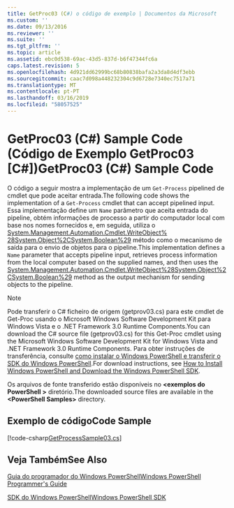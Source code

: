 ```yaml
---
title: GetProc03 (C#) o código de exemplo | Documentos da Microsoft
ms.custom: ''
ms.date: 09/13/2016
ms.reviewer: ''
ms.suite: ''
ms.tgt_pltfrm: ''
ms.topic: article
ms.assetid: ebc0d538-69ac-43d5-837d-b6f47344fc6a
caps.latest.revision: 5
ms.openlocfilehash: 4d921dd62999bc68b80838bafa2a3da8d4df3ebb
ms.sourcegitcommit: caac7d098a448232304c9d6728e7340ec7517a71
ms.translationtype: MT
ms.contentlocale: pt-PT
ms.lasthandoff: 03/16/2019
ms.locfileid: "58057525"
---
```

# <a name="getproc03-c-sample-code"></a><span data-ttu-id="3f8bf-102">GetProc03 (C#) Sample Code (Código de Exemplo GetProc03 [C#])</span><span class="sxs-lookup"><span data-stu-id="3f8bf-102">GetProc03 (C#) Sample Code</span></span>

<span data-ttu-id="3f8bf-103">O código a seguir mostra a implementação de um `Get-Process` pipelined de cmdlet que pode aceitar entrada.</span><span class="sxs-lookup"><span data-stu-id="3f8bf-103">The following code shows the implementation of a `Get-Process` cmdlet that can accept pipelined input.</span></span> <span data-ttu-id="3f8bf-104">Essa implementação define um `Name` parâmetro que aceita entrada do pipeline, obtém informações de processo a partir do computador local com base nos nomes fornecidos e, em seguida, utiliza o [System.Management.Automation.Cmdlet.WriteObject% 28System.Object%2CSystem.Boolean%29](/dotnet/api/System.Management.Automation.Cmdlet.WriteObject%28System.Object%2CSystem.Boolean%29) método como o mecanismo de saída para o envio de objetos para o pipeline.</span><span class="sxs-lookup"><span data-stu-id="3f8bf-104">This implementation defines a `Name` parameter that accepts pipeline input, retrieves process information from the local computer based on the supplied names, and then uses the [System.Management.Automation.Cmdlet.WriteObject%28System.Object%2CSystem.Boolean%29](/dotnet/api/System.Management.Automation.Cmdlet.WriteObject%28System.Object%2CSystem.Boolean%29) method as the output mechanism for sending objects to the pipeline.</span></span>

> [!NOTE]
> <span data-ttu-id="3f8bf-105">Pode transferir o C# ficheiro de origem (getprov03.cs) para este cmdlet de Get-Proc usando o Microsoft Windows Software Development Kit para Windows Vista e o .NET Framework 3.0 Runtime Components.</span><span class="sxs-lookup"><span data-stu-id="3f8bf-105">You can download the C# source file (getprov03.cs) for this Get-Proc cmdlet using the Microsoft Windows Software Development Kit for Windows Vista and .NET Framework 3.0 Runtime Components.</span></span> <span data-ttu-id="3f8bf-106">Para obter instruções de transferência, consulte [como instalar o Windows PowerShell e transferir o SDK do Windows PowerShell](/powershell/developer/installing-the-windows-powershell-sdk).</span><span class="sxs-lookup"><span data-stu-id="3f8bf-106">For download instructions, see [How to Install Windows PowerShell and Download the Windows PowerShell SDK](/powershell/developer/installing-the-windows-powershell-sdk).</span></span>
>
> <span data-ttu-id="3f8bf-107">Os arquivos de fonte transferido estão disponíveis no  **\<exemplos do PowerShell >** diretório.</span><span class="sxs-lookup"><span data-stu-id="3f8bf-107">The downloaded source files are available in the **\<PowerShell Samples>** directory.</span></span>

## <a name="code-sample"></a><span data-ttu-id="3f8bf-108">Exemplo de código</span><span class="sxs-lookup"><span data-stu-id="3f8bf-108">Code Sample</span></span>

[!code-csharp[GetProcessSample03.cs](../../powershell-sdk-samples/SDK-2.0/csharp/GetProcessSample03/GetProcessSample03.cs#L11-L78 "GetProcessSample03.cs")]

## <a name="see-also"></a><span data-ttu-id="3f8bf-109">Veja Também</span><span class="sxs-lookup"><span data-stu-id="3f8bf-109">See Also</span></span>

[<span data-ttu-id="3f8bf-110">Guia do programador do Windows PowerShell</span><span class="sxs-lookup"><span data-stu-id="3f8bf-110">Windows PowerShell Programmer's Guide</span></span>](./windows-powershell-programmer-s-guide.md)

[<span data-ttu-id="3f8bf-111">SDK do Windows PowerShell</span><span class="sxs-lookup"><span data-stu-id="3f8bf-111">Windows PowerShell SDK</span></span>](../windows-powershell-reference.md)